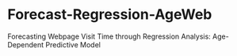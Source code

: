 # Forecast-Regression-AgeWeb
 Forecasting Webpage Visit Time through Regression Analysis: Age-Dependent Predictive Model
